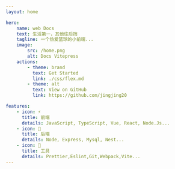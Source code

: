 ```yaml
---
layout: home

hero:
    name: web Docs
    text: 生活第一，其他往后捎
    tagline: 一个热爱篮球的小前端...
    image:
        src: /home.png
        alt: Docs Vitepress
    actions:
        - theme: brand
          text: Get Started
          link: ./css/flex.md
        - theme: alt
          text: View on GitHub
          link: https://github.com/jingjing20

features:
    - icon: ⚡️
      title: 前端
      details: JavaScript, TypeScript, Vue, React, Node.Js...
    - icon: 🖖
      title: 后端
      details: Node, Express, Mysql, Nest...
    - icon: 🔧
      title: 工具
      details: Prettier,Eslint,Git,Webpack,Vite...
---
```


<style>
  :root {
  --vp-home-hero-name-color: transparent;
  --vp-home-hero-name-background: -webkit-linear-gradient(120deg, #bd34fe, #41d1ff);
}
</style>

